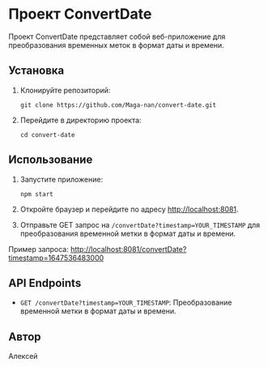 # Проект ConvertDate

Проект ConvertDate представляет собой веб-приложение для преобразования временных меток в формат даты и времени.

## Установка

1. Клонируйте репозиторий:

    ```
    git clone https://github.com/Maga-nan/convert-date.git
    ```

2. Перейдите в директорию проекта:

    ```
    cd convert-date
    ```

## Использование

1. Запустите приложение:

    ```
    npm start
    ```

2. Откройте браузер и перейдите по адресу [http://localhost:8081](http://localhost:8081).

3. Отправьте GET запрос на `/convertDate?timestamp=YOUR_TIMESTAMP` для преобразования временной метки в формат даты и времени.

Пример запроса: [http://localhost:8081/convertDate?timestamp=1647536483000](http://localhost:8081/convertDate?timestamp=1647536483000)

## API Endpoints

- `GET /convertDate?timestamp=YOUR_TIMESTAMP`: Преобразование временной метки в формат даты и времени.

## Автор

Алексей
